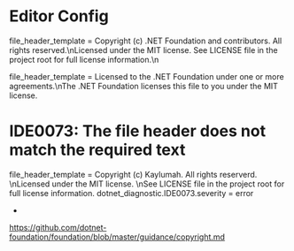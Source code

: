 # Editor Config

file_header_template = Copyright (c) .NET Foundation and contributors. All rights reserved.\nLicensed under the MIT license. See LICENSE file in the project root for full license information.\n

file_header_template = Licensed to the .NET Foundation under one or more agreements.\nThe .NET Foundation licenses this file to you under the MIT license.

# IDE0073: The file header does not match the required text
file_header_template = Copyright (c) Kaylumah. All rights reserverd. \nLicensed under the MIT license. \nSee LICENSE file in the project root for full license information.
dotnet_diagnostic.IDE0073.severity = error

- 
https://github.com/dotnet-foundation/foundation/blob/master/guidance/copyright.md 
